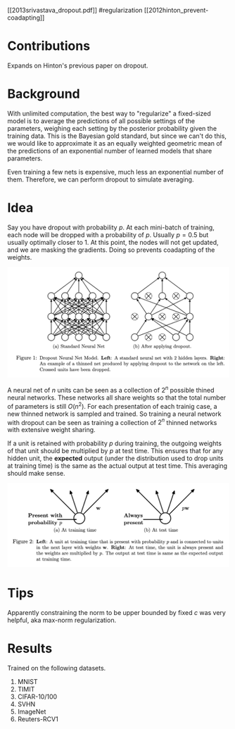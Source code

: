 [[2013srivastava_dropout.pdf]]
#regularization
[[2012hinton_prevent-coadapting]]

# Contributions 
   
   Expands on Hinton's previous paper on dropout. 

# Background 

   With unlimited computation, the best way to "regularize" a fixed-sized model is to average the predictions of all possible settings of the parameters, weighing each setting by the posterior probability given the training data. This is the Bayesian gold standard, but since we can't do this, we would like to approximate it as an equally weighted geometric mean of the predictions of an exponential number of learned models that share parameters. 

   Even training a few nets is expensive, much less an exponential number of them. Therefore, we can perform dropout to simulate averaging. 

# Idea 

   Say you have dropout with probability $p$. At each mini-batch of training, each node will be dropped with a probability of $p$. Usually $p = 0.5$ but usually optimally closer to $1$. At this point, the nodes will not get updated, and we are masking the gradients. Doing so prevents coadapting of the weights. 

   ![image](img/dropout_net.png)

   A neural net of $n$ units can be seen as a collection of $2^n$ possible thined neural networks. These networks all share weights so that the total number of parameters is still $O(n^2)$. For each presentation of each trainig case, a new thinned network is sampled and trained. So training a neural network with dropout can be seen as training a collection of $2^n$ thinned networks with extensive weight sharing. 

   If a unit is retained with probability $p$ during training, the outgoing weights of that unit should be multiplied by $p$ at test time. This ensures that for any hidden unit, the **expected** output (under the distribution used to drop units at training time) is the same as the actual output at test time. This averaging should make sense. 

   ![image](img/dropout_expected.png)

# Tips 
   
   Apparently constraining the norm to be upper bounded by fixed $c$ was very helpful, aka max-norm regularization. 

# Results 
   
   Trained on the following datasets. 
   1. MNIST 
   2. TIMIT 
   3. CIFAR-10/100 
   4. SVHN 
   5. ImageNet 
   6. Reuters-RCV1
